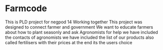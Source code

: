 # Farmcode
This is PLD project for negpod 14
Working together
This project was designed to connect farmer and government
We want to educate farmers
about how to plant seasonly 
and ask Agronomists for help
we have included the contacts of agronomists
we have included the list of our products also called fertilisers  with their prices 
at the end its the users choice

